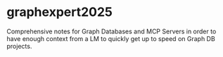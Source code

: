 # graphexpert2025
Comprehensive notes for Graph Databases and MCP Servers in order to have enough context from a LM to quickly get up to speed on Graph DB projects.
